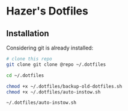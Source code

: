 # Hazer's Dotfiles

## Installation

Considering git is already installed:
```sh
# clone this repo
git clone git clone @repo ~/.dotfiles

cd ~/.dotfiles

chmod +x ~/.dotfiles/backup-old-dotfiles.sh
chmod +x ~/.dotfiles/auto-instow.sh

~/.dotfiles/auto-instow.sh
```

